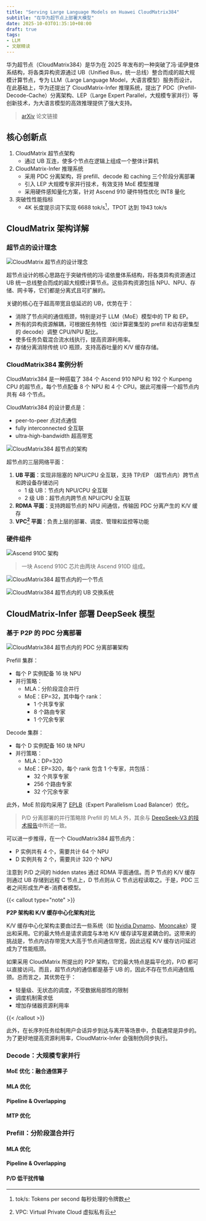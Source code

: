 ```yaml
---
title: "Serving Large Language Models on Huawei CloudMatrix384"
subtitle: "在华为超节点上部署大模型"
date: 2025-10-03T01:35:10+08:00
draft: true
tags:
- LLM
- 文献精读
---
```


华为超节点（CloudMatrix384）是华为在 2025 年发布的一种突破了冯·诺伊曼体系结构，将各类异构资源通过 UB（Unified Bus，统一总线）整合而成的超大规模计算节点，专为 LLM（Large Language Model，大语言模型）服务而设计。在此基础上，华为还提出了 CloudMatrix-Infer 推理系统，提出了 PDC（Prefill-Decode-Cache）分离架构、LEP（Large Expert Parallel，大规模专家并行）等创新技术，为大语言模型的高效推理提供了强大支持。

<!--more-->

> [arXiv](https://arxiv.org/abs/2506.12708) 论文链接

## 核心创新点

1. CloudMatrix 超节点架构
    - 通过 UB 互连，使多个节点在逻辑上组成一个整体计算机
2. CloudMatrix-Infer 推理系统
    - 采用 PDC 分离架构，将 prefill、decode 和 caching 三个阶段分离部署
    - 引入 LEP 大规模专家并行技术，有效支持 MoE 模型推理
    - 采用硬件感知量化方案，针对 Ascend 910 硬件特性优化 INT8 量化
3. 突破性性能指标
    - 4K 长度提示词下实现 6688 tok/s[^2]，TPOT 达到 1943 tok/s

[^2]: tok/s: Tokens per second 每秒处理的令牌数

## CloudMatrix 架构详解

### 超节点的设计理念

![](./assets/imgs/Fig1.png "CloudMatrix 超节点的设计理念")

超节点设计的核心思路在于突破传统的冯·诺依曼体系结构，将各类异构资源通过 UB 统一总线整合而成的超大规模计算节点。这些异构资源包括 NPU、NPU、存储、网卡等，它们都是分离式且可扩展的。

关键的核心在于超高带宽且低延迟的 UB，优势在于：

- 消除了节点间的通信瓶颈，特别是对于 LLM（MoE）模型中的 TP 和 EP。
- 所有的异构资源解耦，可根据任务特性（如计算密集型的 prefill 和访存密集型的 decode）调整 CPU/NPU 配比。
- 使多任务负载混合流水线执行，提高资源利用率。
- 存储分离消除传统 I/O 瓶颈，支持高吞吐量的 K/V 缓存存储。

### CloudMatrix384 案例分析

CloudMatrix384 是一种搭载了 384 个 Ascend 910 NPU 和 192 个 Kunpeng CPU 的超节点，每个节点配备 8 个 NPU 和 4 个 CPU。据此可推得一个超节点内共有 48 个节点。

CloudMatrix384 的设计要点是：

- peer-to-peer 点对点通信
- fully interconnected 全互联
- ultra-high-bandwidth 超高带宽

![](./assets/imgs/Fig2.png "CloudMatrix384 超节点的架构")

超节点的三层网络平面：

1. **UB 平面**：实现非阻塞的 NPU/CPU 全互联，支持 TP/EP （超节点内）跨节点和跨设备存储访问
    - 1 级 UB：节点内 NPU/CPU 全互联
    - 2 级 UB：超节点内跨节点 NPU/CPU 全互联
2. **RDMA 平面**：支持跨超节点的 NPU 间通信，传输因 PDC 分离产生的 K/V 缓存
3. **VPC[^1] 平面**：负责上层的部署、调度、管理和监控等功能

[^1]: VPC: Virtual Private Cloud 虚拟私有云

### 硬件组件

![](./assets/imgs/Fig3.png "Ascend 910C 架构")

> 一块 Ascend 910C 芯片由两块 Ascend 910D 组成。

![](./assets/imgs/Fig4.png "CloudMatrix384 超节点内的一个节点")

![](./assets/imgs/Fig5.png "CloudMatrix384 超节点内的 UB 交换系统")

## CloudMatrix-Infer 部署 DeepSeek 模型

### 基于 P2P 的 PDC 分离部署

![](./assets/imgs/Fig9.png "CloudMatrix384 超节点内的 PDC 分离部署架构")

Prefill 集群：

- 每个 P 实例配备 16 块 NPU
- 并行策略：
    - MLA：分阶段混合并行
    - MoE：EP=32，其中每个 rank：
        - 1 个共享专家
        - 8 个路由专家
        - 1 个冗余专家

Decode 集群：

- 每个 D 实例配备 160 块 NPU
- 并行策略：
    - MLA：DP=320
    - MoE：EP=320，每个 rank 包含 1 个专家，共包括：
        - 32 个共享专家
        - 256 个路由专家
        - 32 个冗余专家

此外，MoE 阶段均采用了 [EPLB](https://github.com/deepseek-ai/EPLB)（Expert Parallelism Load Balancer）优化。

> P/D 分离部署的并行策略除 Prefill 的 MLA 外，其余与 [DeepSeek-V3 的技术报告](https://arxiv.org/abs/2412.19437)中所述一致。

可以进一步推得，在一个 CloudMatrix384 超节点内：

- P 实例共有 4 个，需要共计 64 个 NPU
- D 实例共有 2 个，需要共计 320 个 NPU

注意到 P/D 之间的 hidden states 通过 RDMA 平面通信。而 P 节点的 K/V 缓存则通过 UB 存储到远程 C 节点上，D 节点则从 C 节点远程读取之。于是，PDC 三者之间形成生产者-消费者模型。

{{< callout type="note" >}}

**P2P 架构和 K/V 缓存中心化架构对比**

K/V 缓存中心化架构主要由过去一些系统（如 [Nvidia Dynamo](https://github.com/ai-dynamo/dynamo)、[Mooncake](https://github.com/kvcache-ai/Mooncake)）提出和采用。它的最大特点是请求调度与本地 K/V 缓存读写是紧耦合的。这带来的挑战是，节点内访存带宽大大高于节点间通信带宽，因此远程 K/V 缓存访问延迟成为了性能瓶颈。

如果采用 CloudMatrix 所提出的 P2P 架构，它的最大特点是扁平化的，P/D 都可以直接访问。而且，超节点内的通信都是基于 UB 的，因此不存在节点间通信瓶颈。总而言之，其优势在于：

- 轻量级、无状态的调度，不受数据局部性的限制
- 调度机制需求低
- 增加存储器资源利用率

{{< /callout >}}

此外，在长序列任务绘制用户会话异步到达与离开等场景中，负载通常是异步的。为了更好地提高资源利用率，CloudMatrix-Infer 会强制伪同步执行。

### Decode：大规模专家并行

#### MoE 优化：融合通信算子

#### MLA 优化

#### Pipeline & Overlapping

#### MTP 优化

### Prefill：分阶段混合并行

#### MLA 优化

#### Pipeline & Overlapping

#### P/D 低干扰传输

